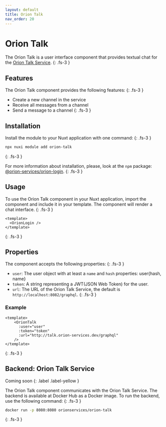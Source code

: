 ```yaml
---
layout: default
title: Orion Talk
nav_order: 20
---
```


# Orion Talk

The Orion Talk is a user interface component that provides textual chat for the
[Orion Talk Service](https://talk.orion-services.dev).
{: .fs-3 }

## Features

The Orion Talk component provides the following features:
{: .fs-3 }

* Create a new channel in the service
* Receive all messages from a channel
* Send a message to a channel
{: .fs-3 }

## Installation

Install the module to your Nuxt application with one command:
{: .fs-3 }

```bash
npx nuxi module add orion-talk
```
{: .fs-3 }

For more information about installation, please, look at the `npm` package:
[@orion-services/orion-login](https://www.npmjs.com/package/@orion-services/orion-talk).
{: .fs-3 }

## Usage

To use the Orion Talk component in your Nuxt application, import the component
and include it in your template. The component will render a chat interface.
{: .fs-3 }

```vue
<template>
  <OrionLogin />
</template>
```
{: .fs-3 }

## Properties

The component accepts the following properties:
{: .fs-3 }

* `user`: The user object with at least a `name` and `hash` properties:
  user{hash, name}
* `token`: A string representing a JWT(JSON Web Token) for the user.
* `url`: The URL of the Orion Talk Service, the default is
  `http://localhost:8082/graphql`.
{: .fs-3 }

### Example

```vue
<template>
    <OrionTalk
      :user="user"
      :token="token"
      :url="http://talk.orion-services.dev/graphql"
    />
</template>
```
{: .fs-3 }

## Backend: Orion Talk Service

Coming soon
{: .label .label-yellow }

The Orion Talk component communicates with the Orion Talk Service. The backend
is available at Docker Hub as a Docker image. To run the backend, use the
following command:
{: .fs-3 }

```bash
docker run -p 8080:8080 orionservices/orion-talk
```
{: .fs-3 }

